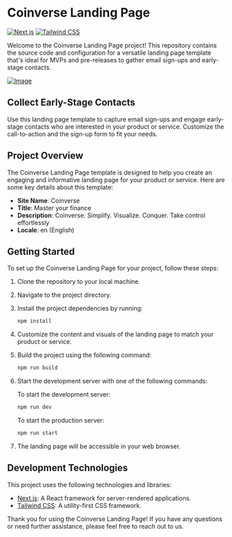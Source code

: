 # Coinverse Landing Page

[![Next.js](https://img.shields.io/badge/Next.js-12.0.0-blue)](https://nextjs.org/)
[![Tailwind CSS](https://img.shields.io/badge/Tailwind%20CSS-3.0.0-blue)](https://tailwindcss.com/)

Welcome to the Coinverse Landing Page project! This repository contains the source code and configuration for a versatile landing page template that's ideal for MVPs and pre-releases to gather email sign-ups and early-stage contacts.

[![Image](https://i.ibb.co/v3QRPXj/image-Photo-Room-png-Photo-Room-20.png)](https://ibb.co/m9XgqNc)

## Collect Early-Stage Contacts

Use this landing page template to capture email sign-ups and engage early-stage contacts who are interested in your product or service. Customize the call-to-action and the sign-up form to fit your needs.

## Project Overview

The Coinverse Landing Page template is designed to help you create an engaging and informative landing page for your product or service. Here are some key details about this template:

- **Site Name**: Coinverse
- **Title**: Master your finance
- **Description**: Coinverse: Simplify. Visualize. Conquer. Take control effortlessly
- **Locale**: en (English)

## Getting Started

To set up the Coinverse Landing Page for your project, follow these steps:

1. Clone the repository to your local machine.

2. Navigate to the project directory.

3. Install the project dependencies by running:

   ```bash
   npm install

4. Customize the content and visuals of the landing page to match your product or service.

5. Build the project using the following command:
    ```bash
   npm run build

6. Start the development server with one of the following commands:

    To start the development server:
    ```bash
    npm run dev
    ```

    To start the production server:
    ```bash
    npm run start
    ```

7. The landing page will be accessible in your web browser.

## Development Technologies

This project uses the following technologies and libraries:

- [Next.js](https://nextjs.org/): A React framework for server-rendered applications.
- [Tailwind CSS](https://tailwindcss.com/): A utility-first CSS framework.

Thank you for using the Coinverse Landing Page! If you have any questions or need further assistance, please feel free to reach out to us.
